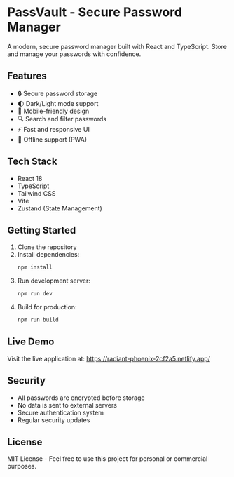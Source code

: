 # PassVault - Secure Password Manager

A modern, secure password manager built with React and TypeScript. Store and manage your passwords with confidence.

## Features

- 🔒 Secure password storage
- 🌓 Dark/Light mode support
- 📱 Mobile-friendly design
- 🔍 Search and filter passwords
- ⚡ Fast and responsive UI
- 💾 Offline support (PWA)

## Tech Stack

- React 18
- TypeScript
- Tailwind CSS
- Vite
- Zustand (State Management)

## Getting Started

1. Clone the repository
2. Install dependencies:
   ```bash
   npm install
   ```
3. Run development server:
   ```bash
   npm run dev
   ```
4. Build for production:
   ```bash
   npm run build
   ```

## Live Demo

Visit the live application at: https://radiant-phoenix-2cf2a5.netlify.app/

## Security

- All passwords are encrypted before storage
- No data is sent to external servers
- Secure authentication system
- Regular security updates

## License

MIT License - Feel free to use this project for personal or commercial purposes.
